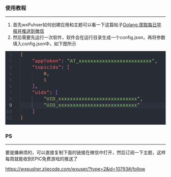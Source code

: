 ### 使用教程
***
1. 首先wxPuhser如何创建应用和主题可以看一下这篇帖子[Golang 爬取每日早报并推送到微信](https://www.52pojie.cn/thread-1658674-1-1.html)
2. 然后需要先运行一次软件，软件会在运行目录生成一个config.json，再将参数填入config.json中，如下图所示

![](images/1.png)

### PS
***
要是嫌麻烦的，可以直接复制下面的链接在微信中打开，然后订阅一下主题，这样每周就能收到EPIC免费游戏的推送了

https://wxpusher.zjiecode.com/wxuser/?type=2&id=10793#/follow
